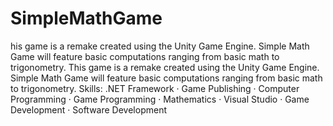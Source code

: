 # SimpleMathGame

his game is a remake created using the Unity Game Engine. Simple Math Game will feature basic computations ranging from basic math to trigonometry. 
This game is a remake created using the Unity Game Engine. Simple Math Game will feature basic computations ranging from basic math to trigonometry. 
Skills: .NET Framework · Game Publishing · Computer Programming · Game Programming · Mathematics · Visual Studio · Game Development · Software Development

